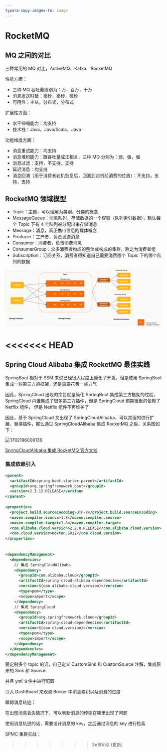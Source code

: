 ```yaml
---
typora-copy-images-to: image
---
```




# RocketMQ



## MQ 之间的对比

三种常用的 MQ 对比，ActiveMQ、Kafka、RocketMQ

性能方面：

- 三种 MQ 吞吐量级别为：万，百万，十万
- 消息发送时延：毫秒，毫秒，微秒
- 可用性：主从，分布式，分布式

扩展性方面：

- 水平伸缩能力：均支持
- 技术栈：Java，Java/Scala，Java

功能维度方面：

- 消息重试能力：均支持
- 消息堆积能力：跟吞吐量成正相关，三种 MQ 分别为：弱，强，强
- 消息过滤：支持，不支持，支持
- 延迟消息：均支持
- 消息回溯（用于消费者宕机恢复后，回溯到宕机前消费的位置）：不支持，支持，支持



## RocketMQ 领域模型

- Topic：主题，可以理解为类别、分类的概念
- MessageQueue：消息队列，存储数据的一个容器（队列索引数据），默认每个 Topic 下有 4 个队列被分配出来存储消息
- Message：消息，真正携带信息的载体概念
- Producer：生产者，负责发送消息
- Consumer：消费者，负责消费消息
- ConsumerGroup：众多消费者构成的整体或构成的集群，称之为消费者组
- Subscription：订阅关系，消费者得知道自己需要消费哪个 Topic 下的哪个队列的数据

![1702193791829](image/1702193791829.png)



<<<<<<< HEAD
=======


## Spring Cloud Alibaba 集成 RocketMQ 最佳实践

SpringBoot 相对于 SSM 来说已经很大程度上简化了开发，但是使用 SpringBoot 集成一些第三方的框架，还是需要花费一些力气

因此，SpringCloud 出现的宗旨就是简化 SpringBoot 集成第三方框架的过程，SpringCloud 内置集成了很多第三方插件，但是 SpringCloud 前期很重的依赖了 Netflix 组件， 但是 Netflix 组件不再维护了

因此，基于 SpringCloud 又出现了 SpringCloudAlibaba，可以灵活的进行扩展、替换插件，那么通过 SpringCloudAlibaba 集成 RocketMQ 之后，关系图如下：

![1702196008136](image/1702196008136.png)



[SpringCloudAlibaba 集成 RocketMQ 官方文档](https://sca.aliyun.com/zh-cn/docs/2022.0.0.0/user-guide/rocketmq/quick-start)



### 集成依赖引入

```xml
<parent>
  <artifactId>spring-boot-starter-parent</artifactId>
  <groupId>org.springframework.boot</groupId>
  <version>2.3.12.RELEASE</version>
</parent>

<properties>
  <project.build.sourceEncoding>UTF-8</project.build.sourceEncoding>
  <maven.compiler.source>1.8</maven.compiler.source>
  <maven.compiler.target>1.8</maven.compiler.target>
  <com.alibaba.cloud.version>2.2.8.RELEASE</com.alibaba.cloud.version>
  <com.cloud.version>Hoxton.SR12</com.cloud.version>
</properties>


<dependencyManagement>
  <dependencies>
    // 集成 SpringCloudAlibaba
    <dependency>
      <groupId>com.alibaba.cloud</groupId>
      <artifactId>spring-cloud-alibaba-dependencies</artifactId>
      <version>${com.alibaba.cloud.version}</version>
      <type>pom</type>
      <scope>import</scope>
    </dependency>
    // 集成 SpringCloud
    <dependency>
      <groupId>org.springframework.cloud</groupId>
      <artifactId>spring-cloud-dependencies</artifactId>
      <version>${com.cloud.version}</version>
      <type>pom</type>
      <scope>import</scope>
    </dependency>
  </dependencies>
</dependencyManagement>
```





要定制多个 topic 的话，自己定义 CustomSink 和 CustomSource 注解，集成原来的 Sink 和 Source

并且 yml 文件中进行配置





引入 DashBoard 来观测 Broker 中消息累积以及消费的进度





跟踪消息轨迹：

在出现消息丢失情况下，可以判断消息的传输在哪里出现了问题

使用消息轨迹的话，需要设计消息的 key，之后通过消息的 key 进行检索



SPMC 集群实战：

>>>>>>> 3e8fb52 (更新)
